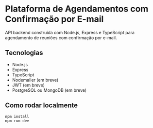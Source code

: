 # Plataforma de Agendamentos com Confirmação por E-mail

API backend construída com Node.js, Express e TypeScript para agendamento de reuniões com confirmação por e-mail.

## Tecnologias

- Node.js
- Express
- TypeScript
- Nodemailer (em breve)
- JWT (em breve)
- PostgreSQL ou MongoDB (em breve)

## Como rodar localmente

```bash
npm install
npm run dev
